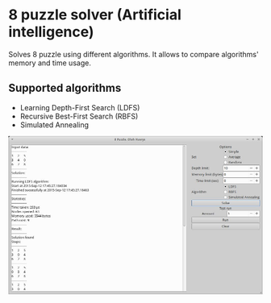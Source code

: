 # 8 puzzle solver (Artificial intelligence)
Solves 8 puzzle using different algorithms. It allows to compare algorithms' memory and time usage.

## Supported algorithms
-  Learning Depth-First Search (LDFS)
-  Recursive Best-First Search (RBFS)
-  Simulated Annealing


![screenshot.jpg](screenshot.jpg)
